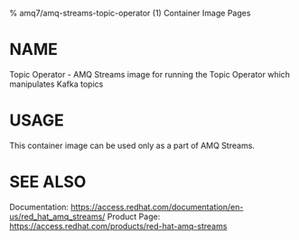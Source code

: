 % amq7/amq-streams-topic-operator (1) Container Image Pages

# NAME

Topic Operator - AMQ Streams image for running the Topic Operator which manipulates Kafka topics

# USAGE

This container image can be used only as a part of AMQ Streams.

# SEE ALSO

Documentation: https://access.redhat.com/documentation/en-us/red_hat_amq_streams/
Product Page: https://access.redhat.com/products/red-hat-amq-streams